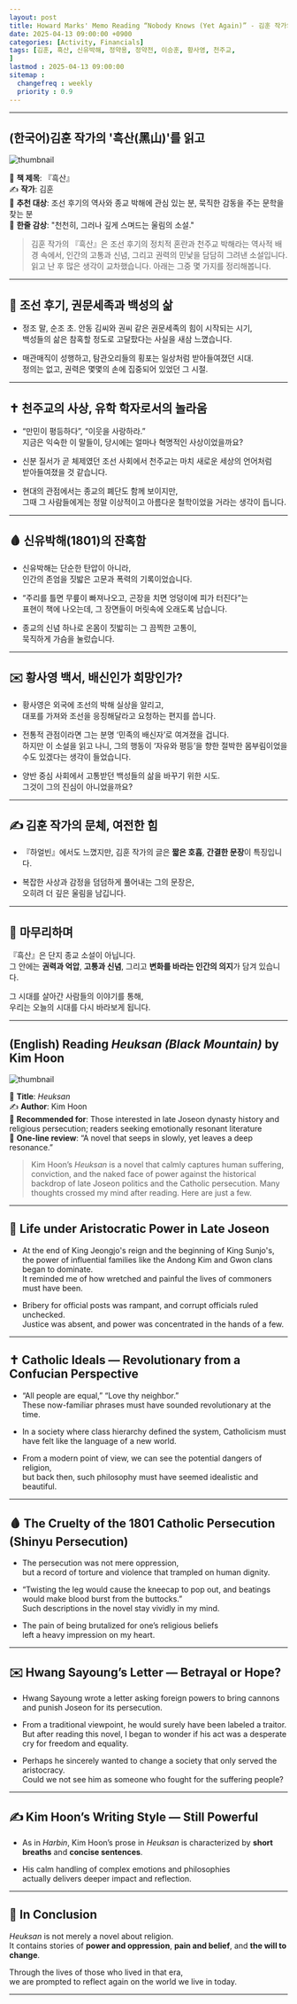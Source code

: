 ```yaml
---
layout: post
title: Howard Marks' Memo Reading “Nobody Knows (Yet Again)” - 김훈 작가의 '흑산(黑山)'를 읽고
date: 2025-04-13 09:00:00 +0900
categories: [Activity, Financials]
tags: [김훈, 흑산, 신유박해, 정약용, 정약전, 이승훈, 황사영, 천주교,
]
lastmod : 2025-04-13 09:00:00
sitemap :
  changefreq : weekly
  priority : 0.9
---
```




---


## (한국어)김훈 작가의 '흑산(黑山)'를 읽고

![thumbnail](https://github.com/user-attachments/assets/a6179b8b-0252-4679-9cf7-c859607ec75c)

📖 **책 제목**: 『흑산』  
✍️ **작가**: 김훈  
🎯 **추천 대상**: 조선 후기의 역사와 종교 박해에 관심 있는 분, 묵직한 감동을 주는 문학을 찾는 분  
🌟 **한줄 감상**: "천천히, 그러나 깊게 스며드는 울림의 소설."

> 김훈 작가의 『흑산』은 조선 후기의 정치적 혼란과 천주교 박해라는 역사적 배경 속에서, 인간의 고통과 신념, 그리고 권력의 민낯을 담담히 그려낸 소설입니다. 읽고 난 후 많은 생각이 교차했습니다. 아래는 그중 몇 가지를 정리해봅니다.  

---

## 🏯 조선 후기, 권문세족과 백성의 삶

- 정조 말, 순조 초. 안동 김씨와 권씨 같은 권문세족의 힘이 시작되는 시기,  
  백성들의 삶은 참혹할 정도로 고달팠다는 사실을 새삼 느꼈습니다.

- 매관매직이 성행하고, 탐관오리들의 횡포는 일상처럼 받아들여졌던 시대.  
  정의는 없고, 권력은 몇몇의 손에 집중되어 있었던 그 시절.

---

## ✝️ 천주교의 사상, 유학 학자로서의 놀라움

- “만민이 평등하다”, “이웃을 사랑하라.”  
  지금은 익숙한 이 말들이, 당시에는 얼마나 혁명적인 사상이었을까요?

- 신분 질서가 곧 체제였던 조선 사회에서 천주교는 마치 새로운 세상의 언어처럼  
  받아들여졌을 것 같습니다.

- 현대의 관점에서는 종교의 폐단도 함께 보이지만,  
  그때 그 사람들에게는 정말 이상적이고 아름다운 철학이었을 거라는 생각이 듭니다.

---

## 🩸 신유박해(1801)의 잔혹함

- 신유박해는 단순한 탄압이 아니라,  
  인간의 존엄을 짓밟은 고문과 폭력의 기록이었습니다.

- “주리를 틀면 무릎이 빠져나오고, 곤장을 치면 엉덩이에 피가 터진다”는  
  표현이 책에 나오는데, 그 장면들이 머릿속에 오래도록 남습니다.

- 종교의 신념 하나로 온몸이 짓밟히는 그 끔찍한 고통이,  
  묵직하게 가슴을 눌렀습니다.

---

## ✉️ 황사영 백서, 배신인가 희망인가?

- 황사영은 외국에 조선의 박해 실상을 알리고,  
  대포를 가져와 조선을 응징해달라고 요청하는 편지를 씁니다.

- 전통적 관점이라면 그는 분명 ‘민족의 배신자’로 여겨졌을 겁니다.  
  하지만 이 소설을 읽고 나니, 그의 행동이 ‘자유와 평등’을 향한 절박한 몸부림이었을 수도 있겠다는 생각이 들었습니다.

- 양반 중심 사회에서 고통받던 백성들의 삶을 바꾸기 위한 시도.  
  그것이 그의 진심이 아니었을까요?

---

## ✍️ 김훈 작가의 문체, 여전한 힘

- 『하얼빈』에서도 느꼈지만, 김훈 작가의 글은 **짧은 호흡**, **간결한 문장**이 특징입니다.

- 복잡한 사상과 감정을 덤덤하게 풀어내는 그의 문장은,  
  오히려 더 깊은 울림을 남깁니다.

---

## 📝 마무리하며

『흑산』은 단지 종교 소설이 아닙니다.  
그 안에는 **권력과 억압**, **고통과 신념**, 그리고 **변화를 바라는 인간의 의지**가 담겨 있습니다.

그 시대를 살아간 사람들의 이야기를 통해,  
우리는 오늘의 시대를 다시 바라보게 됩니다.

---

## (English) Reading *Heuksan (Black Mountain)* by Kim Hoon

![thumbnail](https://github.com/user-attachments/assets/a6179b8b-0252-4679-9cf7-c859607ec75c)

📖 **Title**: *Heuksan*  
✍️ **Author**: Kim Hoon  
🎯 **Recommended for**: Those interested in late Joseon dynasty history and religious persecution; readers seeking emotionally resonant literature  
🌟 **One-line review**: “A novel that seeps in slowly, yet leaves a deep resonance.”

> Kim Hoon’s *Heuksan* is a novel that calmly captures human suffering, conviction, and the naked face of power against the historical backdrop of late Joseon politics and the Catholic persecution. Many thoughts crossed my mind after reading. Here are just a few.

---

## 🏯 Life under Aristocratic Power in Late Joseon

- At the end of King Jeongjo's reign and the beginning of King Sunjo's, the power of influential families like the Andong Kim and Gwon clans began to dominate.  
  It reminded me of how wretched and painful the lives of commoners must have been.

- Bribery for official posts was rampant, and corrupt officials ruled unchecked.  
  Justice was absent, and power was concentrated in the hands of a few.

---

## ✝️ Catholic Ideals — Revolutionary from a Confucian Perspective

- “All people are equal,” “Love thy neighbor.”  
  These now-familiar phrases must have sounded revolutionary at the time.

- In a society where class hierarchy defined the system, Catholicism must have felt like the language of a new world.  

- From a modern point of view, we can see the potential dangers of religion,  
  but back then, such philosophy must have seemed idealistic and beautiful.

---

## 🩸 The Cruelty of the 1801 Catholic Persecution (Shinyu Persecution)

- The persecution was not mere oppression,  
  but a record of torture and violence that trampled on human dignity.

- “Twisting the leg would cause the kneecap to pop out, and beatings would make blood burst from the buttocks.”  
  Such descriptions in the novel stay vividly in my mind.

- The pain of being brutalized for one’s religious beliefs  
  left a heavy impression on my heart.

---

## ✉️ Hwang Sayoung’s Letter — Betrayal or Hope?

- Hwang Sayoung wrote a letter asking foreign powers to bring cannons and punish Joseon for its persecution.

- From a traditional viewpoint, he would surely have been labeled a traitor.  
  But after reading this novel, I began to wonder if his act was a desperate cry for freedom and equality.

- Perhaps he sincerely wanted to change a society that only served the aristocracy.  
  Could we not see him as someone who fought for the suffering people?

---

## ✍️ Kim Hoon’s Writing Style — Still Powerful

- As in *Harbin*, Kim Hoon’s prose in *Heuksan* is characterized by **short breaths** and **concise sentences**.

- His calm handling of complex emotions and philosophies  
  actually delivers deeper impact and reflection.

---

## 📝 In Conclusion

*Heuksan* is not merely a novel about religion.  
It contains stories of **power and oppression**, **pain and belief**, and **the will to change**.

Through the lives of those who lived in that era,  
we are prompted to reflect again on the world we live in today.

---

